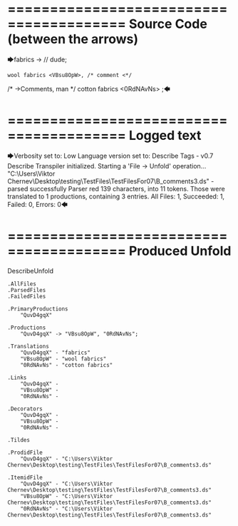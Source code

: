 ========================================
Source Code (between the arrows)
========================================

🡆fabrics <QuvD4gqX> ->        // dude;

    wool fabrics <VBsu8OpW>, /* comment <*/
/* ->Comments, man */     cotton fabrics <0RdNAvNs> ;🡄

========================================
Logged text
========================================

🡆Verbosity set to: Low
Language version set to: Describe Tags - v0.7
Describe Transpiler initialized.
Starting a 'File -> Unfold' operation...
"C:\Users\Viktor Chernev\Desktop\testing\TestFiles\TestFilesFor07\B_comments3.ds" - parsed successfully
Parser red 139 characters, into 11 tokens.
Those were translated to 1 productions, containing 3 entries.
All Files: 1, Succeeded: 1, Failed: 0, Errors: 0🡄

========================================
Produced Unfold
========================================

DescribeUnfold

    .AllFiles
    .ParsedFiles
    .FailedFiles

    .PrimaryProductions
        "QuvD4gqX" 

    .Productions
        "QuvD4gqX" -> "VBsu8OpW", "0RdNAvNs";

    .Translations
        "QuvD4gqX" - "fabrics"
        "VBsu8OpW" - "wool fabrics"
        "0RdNAvNs" - "cotton fabrics"

    .Links
        "QuvD4gqX" - 
        "VBsu8OpW" - 
        "0RdNAvNs" - 

    .Decorators
        "QuvD4gqX" - 
        "VBsu8OpW" - 
        "0RdNAvNs" - 

    .Tildes

    .ProdidFile
        "QuvD4gqX" - "C:\Users\Viktor Chernev\Desktop\testing\TestFiles\TestFilesFor07\B_comments3.ds"

    .ItemidFile
        "QuvD4gqX" - "C:\Users\Viktor Chernev\Desktop\testing\TestFiles\TestFilesFor07\B_comments3.ds"
        "VBsu8OpW" - "C:\Users\Viktor Chernev\Desktop\testing\TestFiles\TestFilesFor07\B_comments3.ds"
        "0RdNAvNs" - "C:\Users\Viktor Chernev\Desktop\testing\TestFiles\TestFilesFor07\B_comments3.ds"

